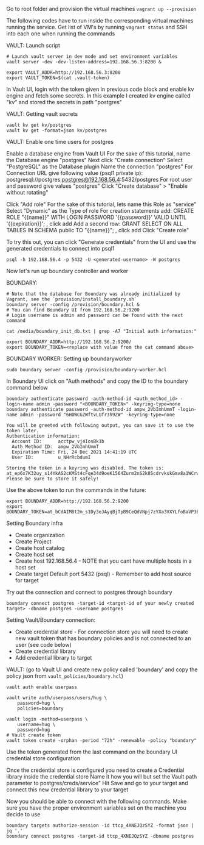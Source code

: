 Go to root folder and provision the virtual machines
`vagrant up --provision`

The following codes have to run inside the corresponding virtual machines running the service.
Get list of VM's by running `vagrant status` and SSH into each one when running the commands

VAULT: Launch script
```
# Launch vault server in dev mode and set environment variables
vault server -dev -dev-listen-address=192.168.56.3:8200 &

export VAULT_ADDR=http://192.168.56.3:8200
export VAULT_TOKEN=$(cat .vault-token)
```

In Vault UI, login with the token given in previous code block and enable kv engine and fetch some secrets.
In this example I created kv engine called "kv" and stored the secrets in path "postgres"

VAULT: Getting vault secrets
```
vault kv get kv/postgres
vault kv get -format=json kv/postgres
```


VAULT: Enable one time users for postgres

Enable a database engine from Vault UI
For the sake of this tutorial, name the Database engine "postgres"
Next click "Create connection"
Select "PostgreSQL" as the Database plugin
Name the connection "postgres"
For Connection URL give following value (psql1 private ip): postgresql://postgres:postgres@192.168.56.4:5432/postgres
For root user and password give values "postgres"
Click "Create database" > "Enable without rotating"

Click "Add role"
For the sake of this tutorial, lets name this Role as "service"
Select "Dynamic" as the Type of role
For creation statements add: CREATE ROLE "{{name}}" WITH LOGIN PASSWORD '{{password}}' VALID UNTIL '{{expiration}}'; , click add
Add a second row: GRANT SELECT ON ALL TABLES IN SCHEMA public TO "{{name}}"; , click add
Click "Create role"

To try this out, you can click "Generate credentials" from the UI and use the generated credentials to connect into psql1
```
psql -h 192.168.56.4 -p 5432 -U <generated-username> -W postgres
```

Now let's run up boundary controller and worker

BOUNDARY:
```
# Note that the database for Boundary was already initialized by Vagrant, see the `provision/install_boundary.sh`
boundary server -config /provision/boundary.hcl &
# You can find Boundary UI from 192.168.56.2:9200
# Login username is admin and password can be found with the next command

cat /media/boundary_init_db.txt | grep -A7 "Initial auth information:"

export BOUNDARY_ADDR=http://192.168.56.2:9200/
export BOUNDARY_TOKEN=<replace with value from the cat command above>
```

BOUNDARY WORKER: Setting up boundaryworker
```
sudo boundary server -config /provision/boundary-worker.hcl
```

In Boundary UI click on "Auth methods" and copy the ID to the boundary command below
```
boundary authenticate password -auth-method-id <auth_method_id> -login-name admin -password "<BOUNDARY_TOKEN>" -keyring-type=none
boundary authenticate password -auth-method-id ampw_2VbImhUmmT -login-name admin -password "6H0WCGZWftvLUfr3h9ZW" -keyring-type=none

You will be greeted with following output, you can save it to use the token later.
Authentication information:
  Account ID:      acctpw_vj4IosBk1b
  Auth Method ID:  ampw_2VbImhUmmT
  Expiration Time: Fri, 24 Dec 2021 14:41:19 UTC
  User ID:         u_NHrRcbdumI

Storing the token in a keyring was disabled. The token is:
at_ep6x7K32uy_s14YkAS2cKMSt4cFqe34d9oeK1564Zurm2nS2k8ScdrvkskGmv8a1WCrwJxeQR3gWSLAvuVwKi7UT9iChfd9ad45DE67sN8cqrqjNW5TH5Dn3nMt51cTzHBTDcUDHehguMvHS
Please be sure to store it safely!
```

Use the above token to run the commands in the future:
```
export BOUNDARY_ADDR=http://192.168.56.2:9200
export BOUNDARY_TOKEN=at_bCdAIM8t2m_s1Dy3eJAyqBjTpB9CeQdVNpj7zYXa3VXYLfoBaVP3EEXEGKgNiA583eWBJv3ttpdijp5DBnMGa9YyecUiRR3H5NwGR9ficc2QunC9rMv
```

Setting Boundary infra
- Create organization
- Create Project
- Create host catalog
- Create host set
- Create host 192.168.56.4 - NOTE that you cant have multiple hosts in a host set
- Create target Default port 5432 (psql) - Remember to add host source for target

Try out the connection and connect to postgres through boundary
```
boundary connect postgres -target-id <target-id of your newly created target> -dbname postgres -username postgres
```

Setting Vault/Boundary connection:
- Create credential store - For connection store you will need to create new vault token that has boundary policies and  is not connected to an user (see code below)
- Create credential library
- Add credential library to target

VAULT: (go to Vault UI and create new policy called 'boundary' and copy the policy json from `vault_policies/boundary.hcl`)
```
vault auth enable userpass

vault write auth/userpass/users/hug \
    password=hug \
    policies=boundary

vault login -method=userpass \
    username=hug \
    password=hug
# Vault create token
vault token create -orphan -period "72h" -renewable -policy "boundary"
```
Use the token generated from the last command on the boundary UI credential store configuration

Once the credential store is configured you need to create a Credential library inside the credential store
Name it how you will but set the Vault path parameter to postgres/creds/service"
Hit Save and go to your target and connect this new credential library to your target

Now you should be able to connect with the following commands. Make sure you have the proper environment variables
set on the machine you decide to use
```
boundary targets authorize-session -id ttcp_4XNEJQzSYZ -format json | jq '.'
boundary connect postgres -target-id ttcp_4XNEJQzSYZ -dbname postgres
```
